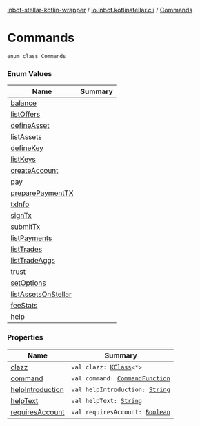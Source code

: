 [inbot-stellar-kotlin-wrapper](../../index.md) / [io.inbot.kotlinstellar.cli](../index.md) / [Commands](./index.md)

# Commands

`enum class Commands`

### Enum Values

| Name | Summary |
|---|---|
| [balance](balance.md) |  |
| [listOffers](list-offers.md) |  |
| [defineAsset](define-asset.md) |  |
| [listAssets](list-assets.md) |  |
| [defineKey](define-key.md) |  |
| [listKeys](list-keys.md) |  |
| [createAccount](create-account.md) |  |
| [pay](pay.md) |  |
| [preparePaymentTX](prepare-payment-t-x.md) |  |
| [txInfo](tx-info.md) |  |
| [signTx](sign-tx.md) |  |
| [submitTx](submit-tx.md) |  |
| [listPayments](list-payments.md) |  |
| [listTrades](list-trades.md) |  |
| [listTradeAggs](list-trade-aggs.md) |  |
| [trust](trust.md) |  |
| [setOptions](set-options.md) |  |
| [listAssetsOnStellar](list-assets-on-stellar.md) |  |
| [feeStats](fee-stats.md) |  |
| [help](help.md) |  |

### Properties

| Name | Summary |
|---|---|
| [clazz](clazz.md) | `val clazz: `[`KClass`](https://kotlinlang.org/api/latest/jvm/stdlib/kotlin.reflect/-k-class/index.html)`<*>` |
| [command](command.md) | `val command: `[`CommandFunction`](../-command-function.md) |
| [helpIntroduction](help-introduction.md) | `val helpIntroduction: `[`String`](https://kotlinlang.org/api/latest/jvm/stdlib/kotlin/-string/index.html) |
| [helpText](help-text.md) | `val helpText: `[`String`](https://kotlinlang.org/api/latest/jvm/stdlib/kotlin/-string/index.html) |
| [requiresAccount](requires-account.md) | `val requiresAccount: `[`Boolean`](https://kotlinlang.org/api/latest/jvm/stdlib/kotlin/-boolean/index.html) |
